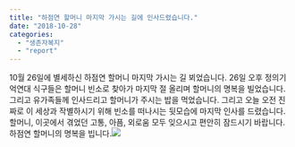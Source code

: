 ```yaml
---
title: "하점연 할머니 마지막 가시는 길에 인사드렸습니다."
date: "2018-10-28"
categories: 
  - "생존자복지"
  - "report"
---
```


10월 26일에 별세하신 하점연 할머니 마지막 가시는 길 뵈었습니다. 26일 오후 정의기억연대 식구들은 할머니 빈소로 찾아가 마지막 절 올리며 할머니의 명복을 빌었습니다. 그리고 유가족들께 인사드리고 할머니가 주시는 밥을 먹었습니다. 그리고 오늘 오전 진짜로 이 세상과 작별하시기 위해 빈소를 떠나시는 뒷모습에 마지막 인사를 드렸습니다. 할머니, 이곳에서 겪었던 고통, 아픔, 외로움 모두 잊으시고 편안히 잠드시기 바랍니다. 하점연 할머니의 명복을 빕니다.![](https://womenandwar.net/kr/wp-content/uploads/2018/10/1219-서울-하점연할머니_1413-300x225.jpg)
